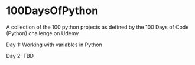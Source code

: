 # 100DaysOfPython

A collection of the 100 python projects as defined by the 100 Days of Code (Python) challenge on Udemy

Day 1: Working with variables in Python

Day 2: TBD
